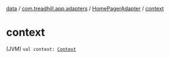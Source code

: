 [data](../../index.md) / [com.treadhill.app.adapters](../index.md) / [HomePagerAdapter](index.md) / [context](./context.md)

# context

(JVM) `val context: `[`Context`](https://developer.android.com/reference/android/content/Context.html)